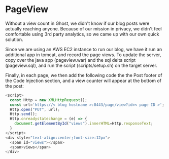 # PageView

Without a view count in Ghost, we didn't know if our blog posts were actually reaching anyone. Because of our mission in privacy, we didn't feel comfortable using 3rd party analytics, so we came up with our own quick solution.

Since we are using an AWS EC2 instance to run our blog, we have it run an additional app in tomcat, and record the page views. To update the server, copy over the java app (pageview.war) and the sql delta script (pageview.sql), and run the script (scripts/setup.sh) on the target server.

Finally, in each page, we then add the following code the the Post footer of the Code Injection section, and a view counter will appear at the bottom of the post:


```js
<script>
  const Http = new XMLHttpRequest();
  const url='https://< blog hostname >:8443/page/view?id=< page ID >';
  Http.open("PUT", url);
  Http.send();
  Http.onreadystatechange = (e) => {
    document.getElementById("views").innerHTML=Http.responseText;
  }
</script>
<div style="text-align:center;font-size:12px">
  <span id="views"></span>
  <span>views</span>
</div>

